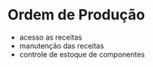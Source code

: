 # Ordem de Produção
- acesso as receitas
- manutenção das receitas
- controle de estoque de componentes
